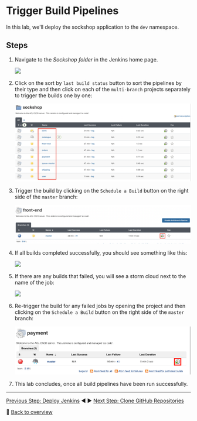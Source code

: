 # Trigger Build Pipelines

In this lab, we'll deploy the sockshop application to the `dev` namespace.

## Steps

1. Navigate to the *Sockshop folder* in the Jenkins home page.

    ![](../assets/jenkins-ui-enter-sockshop-folder.png)

1. Click on the sort by `last build status` button to sort the pipelines by their type and then click on each of the `multi-branch` projects separately to trigger the builds one by one:

    ![](../assets/jenkins-trigger-pipelines.png)

1. Trigger the build by clicking on the `Schedule a Build` button on the right side of the `master` branch:

    ![](../assets/jenkins-ui-trigger-build.png)

1. If all builds completed successfully, you should see something like this:

    ![](../assets/jenkins-sockshop-folder.png)


1. If there are any builds that failed, you will see a storm cloud next to the name of the job:

    ![](../assets/jenkins-failed-builds.png)

1. Re-trigger the build for any failed jobs by opening the project and then clicking on the `Schedule a Build` button on the right side of the `master` branch:

    ![](../assets/jenkins-ui-trigger-failed-build.png)

1. This lab concludes, once all build pipelines have been run successfully.

---

[Previous Step: Deploy Jenkins](../3_Deploy_Jenkins) :arrow_backward: :arrow_forward: [Next Step: Clone GitHub Repositories](../5_Clone_Gitea_Repositories)

:arrow_up_small: [Back to overview](../)
